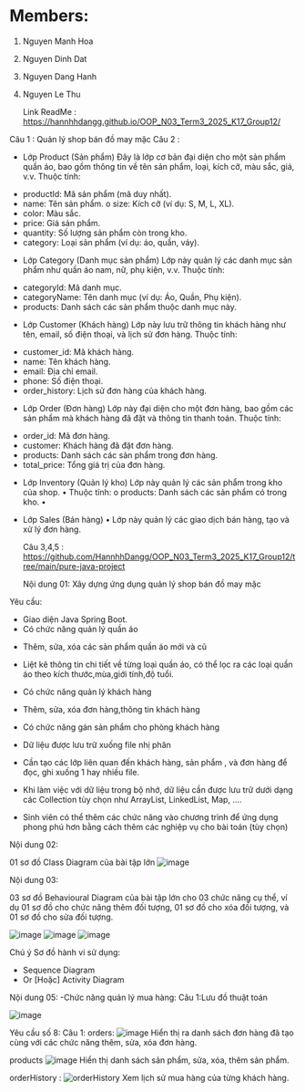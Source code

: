 # Members:
1. Nguyen Manh Hoa
2. Nguyen Dinh Dat
3. Nguyen Dang Hanh
4. Nguyen Le Thu

   Link ReadMe : https://hannhhdangg.github.io/OOP_N03_Term3_2025_K17_Group12/

Câu 1 : Quản lý shop bán đồ may mặc
Câu 2 :
+ Lớp Product (Sản phẩm) Đây là lớp cơ bản đại diện cho một sản phẩm quần áo, bao gồm thông tin về tên sản phẩm, loại, kích cỡ, màu sắc, giá, v.v.
Thuộc tính:
- productId: Mã sản phẩm (mã duy nhất).
- name: Tên sản phẩm. o size: Kích cỡ (ví dụ: S, M, L, XL).
- color: Màu sắc.
- price: Giá sản phẩm.
- quantity: Số lượng sản phẩm còn trong kho.
- category: Loại sản phẩm (ví dụ: áo, quần, váy).
+ Lớp Category (Danh mục sản phẩm) Lớp này quản lý các danh mục sản phẩm như quần áo nam, nữ, phụ kiện, v.v.
Thuộc tính:
- categoryId: Mã danh mục.
- categoryName: Tên danh mục (ví dụ: Áo, Quần, Phụ kiện).
- products: Danh sách các sản phẩm thuộc danh mục này.
+ Lớp Customer (Khách hàng) Lớp này lưu trữ thông tin khách hàng như tên, email, số điện thoại, và lịch sử đơn hàng.
Thuộc tính:
- customer_id: Mã khách hàng.
- name: Tên khách hàng.
- email: Địa chỉ email.
- phone: Số điện thoại.
- order_history: Lịch sử đơn hàng của khách hàng.
+ Lớp Order (Đơn hàng) Lớp này đại diện cho một đơn hàng, bao gồm các sản phẩm mà khách hàng đã đặt và thông tin thanh toán.
Thuộc tính:
- order_id: Mã đơn hàng.
- customer: Khách hàng đã đặt đơn hàng.
- products: Danh sách các sản phẩm trong đơn hàng.
- total_price: Tổng giá trị của đơn hàng.
+ Lớp Inventory (Quản lý kho) Lớp này quản lý các sản phẩm trong kho của shop. •
Thuộc tính:
o products: Danh sách các sản phẩm có trong kho. •
+ Lớp Sales (Bán hàng) • Lớp này quản lý các giao dịch bán hàng, tạo và xử lý đơn hàng.

  Câu 3,4,5 : https://github.com/HannhhDangg/OOP_N03_Term3_2025_K17_Group12/tree/main/pure-java-project

  Nội dung 01:
Xây dựng ứng dụng quản lý shop bán đồ may mặc

Yêu cầu:
- Giao diện Java Spring Boot.
- Có chức năng quản lý quần áo

+ Thêm, sửa, xóa các sản phẩm quần áo mới và cũ

+ Liệt kê thông tin chi tiết về từng loại quần áo, có thể lọc ra các loại quần áo theo kích thước,mùa,giới tính,độ tuổi.
  
- Có chức năng quản lý khách hàng
+ Thêm, sửa, xóa đơn hàng,thông tin khách hàng
- Có chức năng gán sản phẩm cho phòng khách hàng

- Dữ liệu được lưu trữ xuống file nhị phân

+ Cần tạo các lớp liên quan đến khách hàng, sản phẩm , và đơn hàng để đọc, ghi xuống 1 hay nhiều file.

- Khi làm việc với dữ liệu trong bộ nhớ, dữ liệu cần được lưu trữ dưới dạng các Collection tùy chọn như ArrayList, LinkedList, Map, ....

- Sinh viên có thể thêm các chức năng vào chương trình để ứng dụng phong phú hơn bằng cách thêm các nghiệp vụ cho bài toán (tùy chọn)

Nội dung 02:

01 sơ đồ Class Diagram của bài tập lớn
![image](https://github.com/user-attachments/assets/8fd30920-43ec-444f-bdea-fd6b0fa403b6)



Nội dung 03:

03 sơ đồ Behavioural Diagram của bài tập lớn cho 03 chức năng cụ thể, ví dụ 01 sơ đồ cho chức năng thêm đối tượng, 01 sơ đồ cho xóa đối tượng, và 01 sơ đồ cho sửa đối tượng. 


![image](https://github.com/user-attachments/assets/2b8f9ed2-efe4-4982-a3de-b42e3839ef46)
![image](https://github.com/user-attachments/assets/f28ecb42-77fd-46a7-a2e4-847d2b5b7aa5)
![image](https://github.com/user-attachments/assets/c0a2efc6-1484-40da-93c6-d2261ad8d99c)


Chú ý Sơ đồ hành vi sử dụng: 
+ Sequence Diagram
+ Or [Hoặc] Activity Diagram


Nội dung 05:
-Chức năng quản lý mua hàng:
Câu 1:Lưu đồ thuật toán


![image](https://github.com/user-attachments/assets/75593095-4b27-4fe5-b4c5-bc5a1152dd7f)


Yêu cầu số 8:
Câu 1:
orders: 
![image](https://github.com/user-attachments/assets/bdf9ec79-e895-49d1-b7a6-65bec1d23f89)
Hiển thị ra danh sách đơn hàng đã tạo cùng với các chức năng thêm, sửa, xóa đơn hàng.

products
![image](https://github.com/user-attachments/assets/a9330612-6121-4b4c-98c2-2d09046621d9)
Hiển thị danh sách sản phẩm, sửa, xóa, thêm sản phẩm.

orderHistory :
![orderHistory](https://github.com/user-attachments/assets/39c88c3b-efc4-457c-b5f9-e068603e227d)
Xem lịch sử mua hàng của từng khách hàng.





